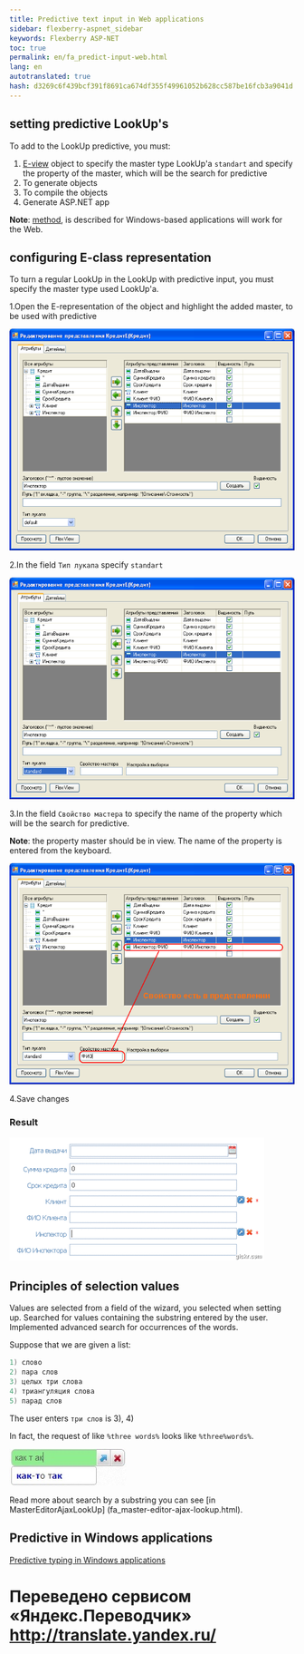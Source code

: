 ```yaml
--- 
title: Predictive text input in Web applications 
sidebar: flexberry-aspnet_sidebar 
keywords: Flexberry ASP-NET 
toc: true 
permalink: en/fa_predict-input-web.html 
lang: en 
autotranslated: true 
hash: d3269c6f439bcf391f8691ca674df355f49961052b628cc587be16fcb3a9041d 
--- 
```


## setting predictive LookUp's 

To add to the LookUp predictive, you must: 

1. [E-view](fd_e-view.html) object to specify the master type LookUp'a `standart` and specify the property of the master, which will be the search for predictive 
2. To generate objects 
3. To compile the objects 
4. Generate ASP.NET app 

__Note__: [method](fw_predict-input.html), is described for Windows-based applications will work for the Web. 

## configuring E-class representation 

To turn a regular LookUp in the LookUp with predictive input, you must specify the master type used LookUp'a. 

1.Open the E-representation of the object and highlight the added master, to be used with predictive 

![](/images/pages/products/flexberry-aspnet/controls/lookup/select-master-web.png) 

2.In the field `Тип лукапа` specify `standart` 

![](/images/pages/products/flexberry-aspnet/controls/lookup/select-type-web.png) 

3.In the field `Свойство мастера` to specify the name of the property which will be the search for predictive. 

__Note__: the property master should be in view. The name of the property is entered from the keyboard. 

![](/images/pages/products/flexberry-aspnet/controls/lookup/select-property-web.png) 

4.Save changes 

### Result 

![](/images/pages/products/flexberry-aspnet/controls/lookup/predict-lookup-web.gif) 

## Principles of selection values 

Values are selected from a field of the wizard, you selected when setting up. Searched for values containing the substring entered by the user. Implemented advanced search for occurrences of the words. 

Suppose that we are given a list: 

```csharp
1) слово
2) пара слов
3) целых три слова
4) триангуляция слова
5) парад слов
``` 

The user enters `три слов` is 3), 4) 

In fact, the request of like `%three words%` looks like `%three%words%`. 

![](/images/pages/products/flexberry-aspnet/controls/lookup/predict.png) 

Read more about search by a substring you can see [in MasterEditorAjaxLookUp] (fa_master-editor-ajax-lookup.html). 

## Predictive in Windows applications 

[Predictive typing in Windows applications](fw_predict-input.html) 



 # Переведено сервисом «Яндекс.Переводчик» http://translate.yandex.ru/